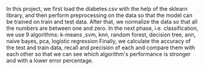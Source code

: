 In this project, we first load the diabetes.csv with the help of the sklearn library, and then perform preprocessing on the data so that the model can be trained on train and test data. After that, we normalize the data so that all the numbers are between one and zero. In the next phase, i.e. classification, we use 9 algorithms: k-means ,svm, knn, random forest, decision tree, ann, naive bayes, pca, logistic regression   Finally, we calculate the accuracy of the test and train data, recall and precision of each and compare them with each other so that we can see which algorithm's performance is stronger and with a lower error percentage.
